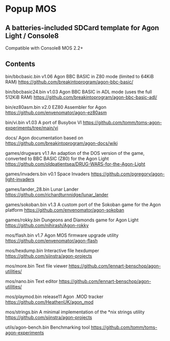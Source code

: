 # Popup MOS

## A batteries-included SDCard template for Agon Light / Console8

Compatible with Console8 MOS 2.2+

## Contents

bin/bbcbasic.bin v1.06
Agon BBC BASIC in Z80 mode (limited to 64KiB RAM)
https://github.com/breakintoprogram/agon-bbc-basic/

bin/bbcbasic24.bin v1.03
Agon BBC BASIC in ADL mode (uses the full 512KiB RAM)
https://github.com/breakintoprogram/agon-bbc-basic-adl/

bin/ez80asm.bin v2.0
EZ80 Assembler for Agon
https://github.com/envenomator/agon-ez80asm

bin/vi.bin v1.03
A port of Busybox VI
https://github.com/tomm/toms-agon-experiments/tree/main/vi

docs/
Agon documentation based on https://github.com/breakintoprogram/agon-docs/wiki

games/drugwars v1.1
An adaption of the DOS version of the game, converted to BBC BASIC (Z80) for the Agon Light
https://github.com/oldpatientsea/DRUG-WARS-for-the-Agon-Light

games/invaders.bin v0.1
Space Invaders
https://github.com/pgregory/agon-light-invaders

games/lander_28.bin
Lunar Lander
https://github.com/richardturnnidge/lunar_lander

games/sokoban.bin v1.3
A custom port of the Sokoban game for the Agon platform
https://github.com/envenomator/agon-sokoban

games/rokky.bin
Dungeons and Diamonds game for Agon Light
https://github.com/nihirash/Agon-rokky

mos/flash.bin v1.7
Agon MOS firmware upgrade utility
https://github.com/envenomator/agon-flash

mos/hexdump.bin
Interactive file hexdumper
https://github.com/sijnstra/agon-projects

mos/more.bin
Text file viewer
https://github.com/lennart-benschop/agon-utilities/

mos/nano.bin
Text editor
https://github.com/lennart-benschop/agon-utilities/

mos/playmod.bin release11
Agon .MOD tracker
https://github.com/HeathenUK/agon_mod

mos/strings.bin
A minimal implementation of the *nix strings utility
https://github.com/sijnstra/agon-projects

utils/agon-bench.bin
Benchmarking tool
https://github.com/tomm/toms-agon-experiments
